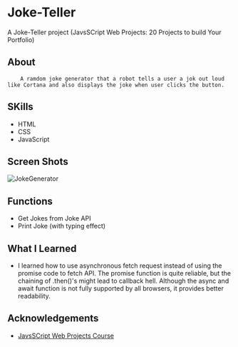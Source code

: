 # Joke-Teller 
A Joke-Teller project (JavsSCript Web Projects: 20 Projects to build Your Portfolio)

## About 
```
    A ramdom joke generator that a robot tells a user a jok out loud like Cortana and also displays the joke when user clicks the button. 
```
<!--Line -->


## SKills
    
*  HTML
*  CSS
*  JavaScript

## Screen Shots
![JokeGenerator](https://user-images.githubusercontent.com/70000075/104798102-8d701100-5789-11eb-874b-669923fd88ce.png)
 
## Functions 

*   Get Jokes from Joke API
*   Print Joke (with typing effect)

## What I Learned 
*   I learned how to use asynchronous fetch request instead of using the promise code to fetch API. The promise function is quite reliable, but the chaining of .then()'s might lead to callback hell. Although the async and await function is not fully supported by all browsers, it provides better readability. 

## Acknowledgements 

* [JavsSCript Web Projects Course](https://www.udemy.com/course/javascript-web-projects-to-build-your-portfolio-resume/)
